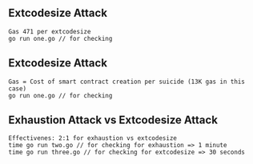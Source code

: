 ## Extcodesize Attack
```
Gas 471 per extcodesize
go run one.go // for checking
```

## Extcodesize Attack
```
Gas = Cost of smart contract creation per suicide (13K gas in this case)
go run one.go // for checking
```
## Exhaustion Attack vs Extcodesize Attack
```
Effectivenes: 2:1 for exhaustion vs extcodesize
time go run two.go // for checking for exhaustion => 1 minute
time go run three.go // for checking for extcodesize => 30 seconds
```
